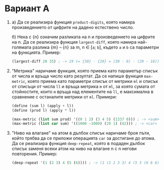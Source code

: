 Вариант А
=========
1. а) Да се реализира функция `product-digits`, която намира
   произведението от цифрите на дадено естествено число.

   б) Нека с {n} означим разликата на n и произведението на цифрите на n. Да се
   реализира функция `largest-diff`, която намира най-голямата разлика {m} – {n}
   за m, n ∈ [`a`; `b`], където `a` и `b` са параметри на функцията. Пример:

   ```scheme
   (largest-diff 28 35) ; -> 19 (= {30} - {29} = (30 - 0) - (29 - 18))
   ```

2. "Метрика" наричаме функция, която приема като параметър списък от числа и
връща число като резултат. Да се напише функция `max-metric`, която приема като
параметри списък от метрики `ml` и списък от списъци от числа `ll` и връща
метрика `m` от `ml`, за която сумата от стойностите, които `m` връща над
елементите на `ll`, е максимална в сравнение с останалите метрики от `ml`.
Примери:

   ```scheme
   (define (sum l) (apply + l))
   (define (prod l) (apply * l))

   (max-metric (list sum prod) '((0 1 2) (3 4 5) (1337 0))) ; -> <sum>
   (max-metric (list car sum) '((1000 -1000) (29 1) (42))) ; -> <car>
   ```

3. "Ниво на влагане" на атом в дълбок списък наричаме броя пъти, който трябва да
се приложи операцията `car` за достигане до атома. Да се реализира функция
`deep-repeat`, която в подаден дълбок списък заменя всеки атом на ниво на
влагане n с n негови повторения. Пример:

   ```scheme
   (deep-repeat '(1 (2 3) 4 (5 (6)))) ; -> (1 (2 2 3 3) 4 (5 5 (6 6 6)))
   ```
